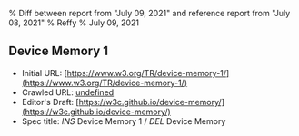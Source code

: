 % Diff between report from "July 09, 2021" and reference report from "July 08, 2021"
% Reffy
% July 09, 2021

## Device Memory 1

- Initial URL: [https://www.w3.org/TR/device-memory-1/](https://www.w3.org/TR/device-memory-1/)
- Crawled URL: [undefined](undefined)
- Editor's Draft: [https://w3c.github.io/device-memory/](https://w3c.github.io/device-memory/)
- Spec title: *INS* Device Memory 1 / *DEL* Device Memory


